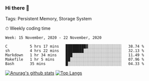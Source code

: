 ### Hi there 👋

Tags: Persistent Memory, Storage System

<!--

[![Anurag's github stats](https://github-readme-stats.vercel.app/api?username=wwyf)](https://github.com/anuraghazra/github-readme-stats)

[![Anurag's github stats](https://github-readme-stats.vercel.app/api?username=wwyf&count_private=true)](https://github.com/anuraghazra/github-readme-stats)


[![Top Langs](https://github-readme-stats.vercel.app/api/top-langs/?username=wwyf&count_private=true&&hide=jupyter%20notebook,html)](https://github.com/anuraghazra/github-readme-stats)



-->


⏱ Weekly coding time

<!--START_SECTION:waka-->
```text
Week: 15 November, 2020 - 22 November, 2020

C          5 hrs 17 mins   █████████▓░░░░░░░░░░░░░░░   38.74 % 
sh         4 hrs 22 mins   ████████░░░░░░░░░░░░░░░░░   32.13 % 
Markdown   1 hr 34 mins    ███░░░░░░░░░░░░░░░░░░░░░░   11.49 % 
Makefile   1 hr 5 mins     ██░░░░░░░░░░░░░░░░░░░░░░░   07.96 % 
Bash       35 mins         █░░░░░░░░░░░░░░░░░░░░░░░░   04.33 % 
```
<!--END_SECTION:waka-->



[![Anurag's github stats](https://github-readme-stats.vercel.app/api?username=wwyf&count_private=true&show_icons=true&hide_border=true)](https://github.com/anuraghazra/github-readme-stats) [![Top Langs](https://github-readme-stats.vercel.app/api/top-langs/?username=wwyf&count_private=true&hide=jupyter%20notebook,html&langs_count=10&layout=compact&hide_border=true)](https://github.com/anuraghazra/github-readme-stats)

<!--

[![willianrod's wakatime stats](https://github-readme-stats.vercel.app/api/wakatime?username=wwyf)](https://github.com/anuraghazra/github-readme-stats)


-->
